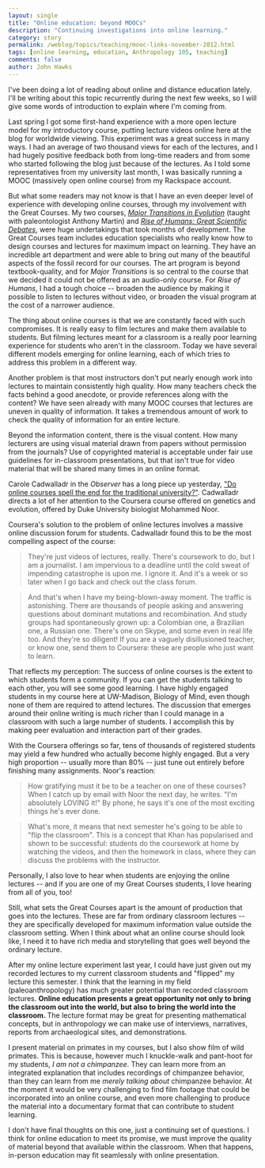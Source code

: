 ```yaml
---
layout: single 
title: "Online education: beyond MOOCs" 
description: "Continuing investigations into online learning." 
category: story
permalink: /weblog/topics/teaching/mooc-links-november-2012.html
tags: [online learning, education, Anthropology 105, teaching] 
comments: false 
author: John Hawks 
---
```



I've been doing a lot of reading about online and distance education lately. I'll be writing about this topic recurrently during the next few weeks, so I will give some words of introduction to explain where I'm coming from.

Last spring I got some first-hand experience with a more open lecture model for my introductory course, putting lecture videos online here at the blog for worldwide viewing. This experiment was a great success in many ways. I had an average of two thousand views for each of the lectures, and I had hugely positive feedback both from long-time readers and from some who started following the blog just because of the lectures. As I told some representatives from my university last month, I was basically running a MOOC (massively open online course) from my Rackspace account. 

But what some readers may not know is that I have an even deeper level of experience with developing online courses, through my involvement with the Great Courses. My two courses, <a href="http://www.thegreatcourses.com/tgc/courses/course_detail.aspx?cid=1518"><em>Major Transitions in Evolution</em></a> (taught with paleontologist Anthony Martin) and <a href="http://www.thegreatcourses.com/tgc/courses/course_detail.aspx?cid=1612"><em>Rise of Humans: Great Scientific Debates</em></a>, were huge undertakings that took months of development. The Great Courses team includes education specialists who really know how to design courses and lectures for maximum impact on learning. They have an incredible art department and were able to bring out many of the beautiful aspects of the fossil record for our courses. The art program is beyond textbook-quality, and for <em>Major Transitions</em> is so central to the course that we decided it could not be offered as an audio-only course. For <em>Rise of Humans</em>, I had a tough choice -- broaden the audience by making it possible to listen to lectures without video, or broaden the visual program at the cost of a narrower audience. 

The thing about online courses is that we are constantly faced with such compromises. It is really easy to film lectures and make them available to students. But filming lectures meant for a classroom is a really poor learning experience for students who aren't in the classroom. Today we have several different models emerging for online learning, each of which tries to address this problem in a different way. 

Another problem is that most instructors don't put nearly enough work into lectures to maintain consistently high quality. How many teachers check the facts behind a good anecdote, or provide references along with the content? We have seen already with many MOOC courses that lectures are uneven in quality of information. It takes a tremendous amount of work to check the quality of information for an entire lecture. 

Beyond the information content, there is the visual content. How many lecturers are using visual material drawn from papers without permission from the journals? Use of copyrighted material is acceptable under fair use guidelines for in-classroom presentations, but that isn't true for video material that will be shared many times in an online format. 


Carole Cadwalladr in the <em>Observer</em> has a long piece up yesterday, <a href="http://www.guardian.co.uk/education/2012/nov/11/online-free-learning-end-of-university">"Do online courses spell the end for the traditional university?"</a>. Cadwalladr directs a lot of her attention to the Coursera course offered on genetics and evolution, offered by Duke University biologist Mohammed Noor. 

Coursera's solution to the problem of online lectures involves a massive online discussion forum for students. Cadwalladr found this to be the most compelling aspect of the course:

<blockquote>They're just videos of lectures, really. There's coursework to do, but I am a journalist. I am impervious to a deadline until the cold sweat of impending catastrophe is upon me. I ignore it. And it's a week or so later when I go back and check out the class forum.</blockquote>

<blockquote>And that's when I have my being-blown-away moment. The traffic is astonishing. There are thousands of people asking  and answering  questions about dominant mutations and recombination. And study groups had spontaneously grown up: a Colombian one, a Brazilian one, a Russian one. There's one on Skype, and some even in real life too. And they're so diligent! If you are a vaguely disillusioned teacher, or know one, send them to Coursera: these are people who just want to learn.</blockquote>

That reflects my perception: The success of online courses is the extent to which students form a community. If you can get the students talking to each other, you will see some good learning. I have highly engaged students in my course here at UW-Madison, Biology of Mind, even though none of them are required to attend lectures. The discussion that emerges around their online writing is much richer than I could manage in a classroom with such a large number of students. I accomplish this by making peer evaluation and interaction part of their grades. 

With the Coursera offerings so far, tens of thousands of registered students may yield a few hundred who actually become highly engaged. But a very high proportion -- usually more than 80% -- just tune out entirely before finishing many assignments. Noor's reaction: 

<blockquote>How gratifying must it be to be a teacher on one of these courses? When I catch up by email with Noor the next day, he writes. "I'm absolutely LOVING it!" By phone, he says it's one of the most exciting things he's ever done.</blockquote>

<blockquote>What's more, it means that next semester he's going to be able to "flip the classroom". This is a concept that Khan has popularised and shown to be successful: students do the coursework at home by watching the videos, and then the homework in class, where they can discuss the problems with the instructor.</blockquote>

Personally, I also love to hear when students are enjoying the online lectures -- and if you are one of my Great Courses students, I love hearing from all of you, too! 

Still, what sets the Great Courses apart is the amount of production that goes into the lectures. These are far from ordinary classroom lectures -- they are specifically developed for maximum information value outside the classroom setting. When I think about what an online course should look like, I need it to have rich media and storytelling that goes well beyond the ordinary lecture. 

After my online lecture experiment last year, I could have just given out my recorded lectures to my current classroom students and "flipped" my lecture this semester. I think that the learning in my field (paleoanthropology) has much greater potential than recorded classroom lectures. <strong>Online education presents a great opportunity not only to bring the classroom out into the world, but also to bring the world into the classroom. </strong> The lecture format may be great for presenting mathematical concepts, but in anthropology we can make use of interviews, narratives, reports from archaeological sites, and demonstrations. 

I present material on primates in my courses, but I also show film of wild primates. This is because, however much I knuckle-walk and pant-hoot for my students, <em>I am not a chimpanzee</em>. They can learn more from an integrated explanation that includes recordings of chimpanzee behavior, than they can learn from me <em>merely talking about</em> chimpanzee behavior. At the moment it would be very challenging to find film footage that could be incorporated into an online course, and even more challenging to produce the material into a documentary format that can contribute to student learning. 

I don't have final thoughts on this one, just a continuing set of questions. I think for online education to meet its promise, we must improve the quality of material beyond that available within the classroom. When that happens, in-person education may fit seamlessly with online presentation. 

